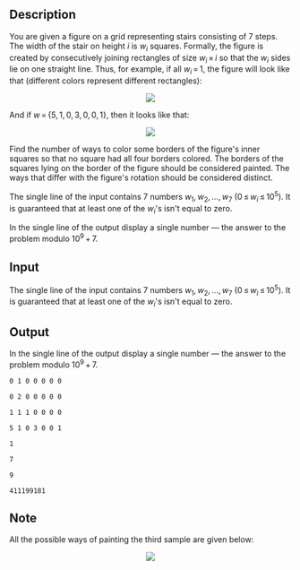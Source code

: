 ## Description

<div><p>You are given a figure on a grid representing stairs consisting of 7 steps. The width of the stair on height <span class="tex-span"><i>i</i></span> is <span class="tex-span"><i>w</i><sub class="lower-index"><i>i</i></sub></span> squares. Formally, the figure is created by consecutively joining rectangles of size <span class="tex-span"><i>w</i><sub class="lower-index"><i>i</i></sub> × <i>i</i></span> so that the <span class="tex-span"><i>w</i><sub class="lower-index"><i>i</i></sub></span> sides lie on one straight line. Thus, for example, if all <span class="tex-span"><i>w</i><sub class="lower-index"><i>i</i></sub> = 1</span>, the figure will look like that (different colors represent different rectangles):</p><center> <img class="tex-graphics" src="file://qYzMNjrO.png" style="max-width: 100.0%;max-height: 100.0%;"> </center><p>And if <span class="tex-span"><i>w</i> = {5, 1, 0, 3, 0, 0, 1}</span>, then it looks like that:</p><center> <img class="tex-graphics" src="file://HLrD9LcN.png" style="max-width: 100.0%;max-height: 100.0%;"> </center><p>Find the number of ways to color some borders of the figure's inner squares so that no square had all four borders colored. The borders of the squares lying on the border of the figure should be considered painted. The ways that differ with the figure's rotation should be considered distinct. </p></div><div class="input-specification"><p>The single line of the input contains 7 numbers <span class="tex-span"><i>w</i><sub class="lower-index">1</sub>, <i>w</i><sub class="lower-index">2</sub>, ..., <i>w</i><sub class="lower-index">7</sub></span> (<span class="tex-span">0 ≤ <i>w</i><sub class="lower-index"><i>i</i></sub> ≤ 10<sup class="upper-index">5</sup></span>). It is guaranteed that at least one of the <span class="tex-span"><i>w</i><sub class="lower-index"><i>i</i></sub></span>'s isn't equal to zero.</p></div><div class="output-specification"><p>In the single line of the output display a single number — the answer to the problem modulo <span class="tex-span">10<sup class="upper-index">9</sup> + 7</span>.</p></div>

## Input

<p>The single line of the input contains 7 numbers <span class="tex-span"><i>w</i><sub class="lower-index">1</sub>, <i>w</i><sub class="lower-index">2</sub>, ..., <i>w</i><sub class="lower-index">7</sub></span> (<span class="tex-span">0 ≤ <i>w</i><sub class="lower-index"><i>i</i></sub> ≤ 10<sup class="upper-index">5</sup></span>). It is guaranteed that at least one of the <span class="tex-span"><i>w</i><sub class="lower-index"><i>i</i></sub></span>'s isn't equal to zero.</p>

## Output

<p>In the single line of the output display a single number — the answer to the problem modulo <span class="tex-span">10<sup class="upper-index">9</sup> + 7</span>.</p>





```input1
0 1 0 0 0 0 0

```




```input2
0 2 0 0 0 0 0

```




```input3
1 1 1 0 0 0 0

```




```input4
5 1 0 3 0 0 1

```




```output1
1

```




```output2
7

```




```output3
9

```




```output4
411199181

```



## Note

<p>All the possible ways of painting the third sample are given below:</p><center> <img class="tex-graphics" src="file://47WxPzD3.png" style="max-width: 100.0%;max-height: 100.0%;"> </center>

